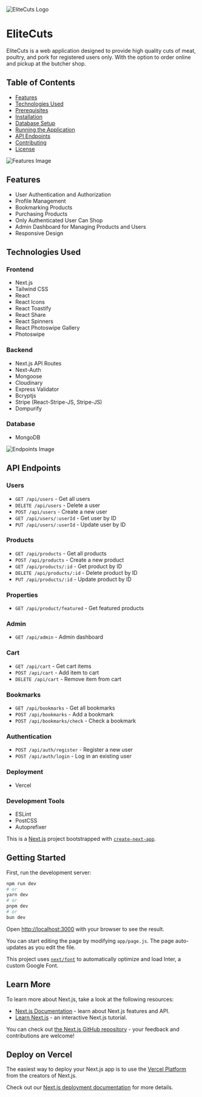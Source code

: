 ![EliteCuts Logo](/public/elitecuts.jpeg)

# EliteCuts

EliteCuts is a web application designed to provide high quality cuts of meat, poultry, and pork for registered users only. With the option to order online and pickup at the butcher shop.

## Table of Contents

- [Features](#features)
- [Technologies Used](#technologies-used)
- [Prerequisites](#prerequisites)
- [Installation](#installation)
- [Database Setup](#database-setup)
- [Running the Application](#running-the-application)
- [API Endpoints](#api-endpoints)
- [Contributing](#contributing)
- [License](#license)

![Features Image](/public/products.jpeg)

## Features

- User Authentication and Authorization
- Profile Management
- Bookmarking Products
- Purchasing Products
- Only Authenticated User Can Shop
- Admin Dashboard for Managing Products and Users
- Responsive Design

## Technologies Used

### Frontend

- Next.js
- Tailwind CSS
- React
- React Icons
- React Toastify
- React Share
- React Spinners
- React Photoswipe Gallery
- Photoswipe

### Backend

- Next.js API Routes
- Next-Auth
- Mongoose
- Cloudinary
- Express Validator
- Bcryptjs
- Stripe (React-Stripe-JS, Stripe-JS)
- Dompurify

### Database

- MongoDB

![Endpoints Image](/public/cart.jpeg)

## API Endpoints

### Users

- `GET /api/users` - Get all users
- `DELETE /api/users` - Delete a user
- `POST /api/users` - Create a new user
- `GET /api/users/:userId` - Get user by ID
- `PUT /api/users/:userId` - Update user by ID

### Products

- `GET /api/products` - Get all products
- `POST /api/products` - Create a new product
- `GET /api/products/:id` - Get product by ID
- `DELETE /api/products/:id` - Delete product by ID
- `PUT /api/products/:id` - Update product by ID

### Properties

- `GET /api/product/featured` - Get featured products

### Admin

- `GET /api/admin` - Admin dashboard

### Cart

- `GET /api/cart` - Get cart items
- `POST /api/cart` - Add item to cart
- `DELETE /api/cart` - Remove item from cart

### Bookmarks

- `GET /api/bookmarks` - Get all bookmarks
- `POST /api/bookmarks` - Add a bookmark
- `POST /api/bookmarks/check` - Check a bookmark

### Authentication

- `POST /api/auth/register` - Register a new user
- `POST /api/auth/login` - Log in an existing user

### Deployment

- Vercel

### Development Tools

- ESLint
- PostCSS
- Autoprefixer

This is a [Next.js](https://nextjs.org/) project bootstrapped with [`create-next-app`](https://github.com/vercel/next.js/tree/canary/packages/create-next-app).

## Getting Started

First, run the development server:

```bash
npm run dev
# or
yarn dev
# or
pnpm dev
# or
bun dev
```

Open [http://localhost:3000](http://localhost:3000) with your browser to see the result.

You can start editing the page by modifying `app/page.js`. The page auto-updates as you edit the file.

This project uses [`next/font`](https://nextjs.org/docs/basic-features/font-optimization) to automatically optimize and load Inter, a custom Google Font.

## Learn More

To learn more about Next.js, take a look at the following resources:

- [Next.js Documentation](https://nextjs.org/docs) - learn about Next.js features and API.
- [Learn Next.js](https://nextjs.org/learn) - an interactive Next.js tutorial.

You can check out [the Next.js GitHub repository](https://github.com/vercel/next.js/) - your feedback and contributions are welcome!

## Deploy on Vercel

The easiest way to deploy your Next.js app is to use the [Vercel Platform](https://vercel.com/new?utm_medium=default-template&filter=next.js&utm_source=create-next-app&utm_campaign=create-next-app-readme) from the creators of Next.js.

Check out our [Next.js deployment documentation](https://nextjs.org/docs/deployment) for more details.
